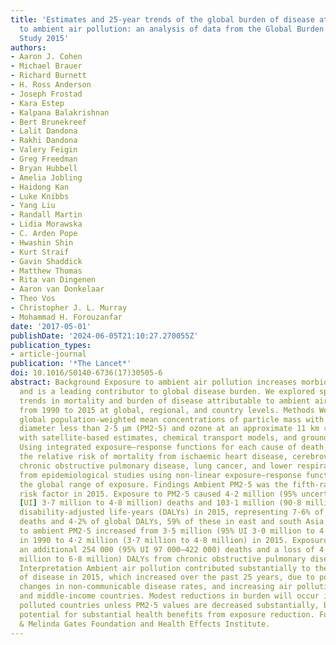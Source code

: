 ```yaml
---
title: 'Estimates and 25-year trends of the global burden of disease attributable
  to ambient air pollution: an analysis of data from the Global Burden of Diseases
  Study 2015'
authors:
- Aaron J. Cohen
- Michael Brauer
- Richard Burnett
- H. Ross Anderson
- Joseph Frostad
- Kara Estep
- Kalpana Balakrishnan
- Bert Brunekreef
- Lalit Dandona
- Rakhi Dandona
- Valery Feigin
- Greg Freedman
- Bryan Hubbell
- Amelia Jobling
- Haidong Kan
- Luke Knibbs
- Yang Liu
- Randall Martin
- Lidia Morawska
- C. Arden Pope
- Hwashin Shin
- Kurt Straif
- Gavin Shaddick
- Matthew Thomas
- Rita van Dingenen
- Aaron van Donkelaar
- Theo Vos
- Christopher J. L. Murray
- Mohammad H. Forouzanfar
date: '2017-05-01'
publishDate: '2024-06-05T21:10:27.270055Z'
publication_types:
- article-journal
publication: '*The Lancet*'
doi: 10.1016/S0140-6736(17)30505-6
abstract: Background Exposure to ambient air pollution increases morbidity and mortality,
  and is a leading contributor to global disease burden. We explored spatial and temporal
  trends in mortality and burden of disease attributable to ambient air pollution
  from 1990 to 2015 at global, regional, and country levels. Methods We estimated
  global population-weighted mean concentrations of particle mass with aerodynamic
  diameter less than 2·5 μm (PM2·5) and ozone at an approximate 11 km × 11 km resolution
  with satellite-based estimates, chemical transport models, and ground-level measurements.
  Using integrated exposure–response functions for each cause of death, we estimated
  the relative risk of mortality from ischaemic heart disease, cerebrovascular disease,
  chronic obstructive pulmonary disease, lung cancer, and lower respiratory infections
  from epidemiological studies using non-linear exposure–response functions spanning
  the global range of exposure. Findings Ambient PM2·5 was the fifth-ranking mortality
  risk factor in 2015. Exposure to PM2·5 caused 4·2 million (95% uncertainty interval
  [UI] 3·7 million to 4·8 million) deaths and 103·1 million (90·8 million 115·1 million)
  disability-adjusted life-years (DALYs) in 2015, representing 7·6% of total global
  deaths and 4·2% of global DALYs, 59% of these in east and south Asia. Deaths attributable
  to ambient PM2·5 increased from 3·5 million (95% UI 3·0 million to 4·0 million)
  in 1990 to 4·2 million (3·7 million to 4·8 million) in 2015. Exposure to ozone caused
  an additional 254 000 (95% UI 97 000–422 000) deaths and a loss of 4·1 million (1·6
  million to 6·8 million) DALYs from chronic obstructive pulmonary disease in 2015.
  Interpretation Ambient air pollution contributed substantially to the global burden
  of disease in 2015, which increased over the past 25 years, due to population ageing,
  changes in non-communicable disease rates, and increasing air pollution in low-income
  and middle-income countries. Modest reductions in burden will occur in the most
  polluted countries unless PM2·5 values are decreased substantially, but there is
  potential for substantial health benefits from exposure reduction. Funding Bill
  & Melinda Gates Foundation and Health Effects Institute.
---
```

